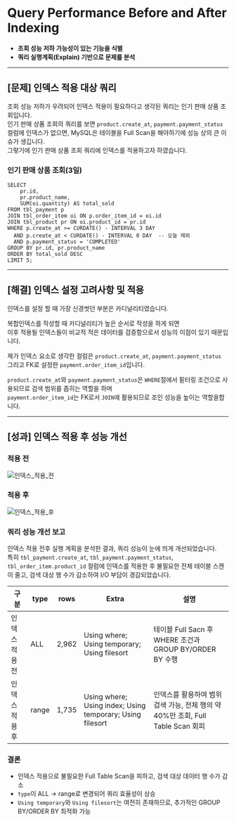 # Query Performance Before and After Indexing
- **조회 성능 저하 가능성이 있는 기능을 식별**
- **쿼리 실행계획(Explain) 기반으로 문제를 분석** 

---

## [문제] 인덱스 적용 대상 쿼리
조회 성능 저하가 우려되어 인덱스 적용이 필요하다고 생각된 쿼리는 인기 판매 상품 조회입니다.
<br>
인기 판매 상품 조회의 쿼리를 보면  `product.create_at`, `payment.payment_status` 컬럼에 인덱스가 없으면, MySQL은 테이블을 Full Scan을 해야하기에 성능 상의 큰 이슈가 생깁니다. 
<br>
그렇기에 인기 판매 상품 조회 쿼리에 인덱스를 적용하고자 하였습니다.

### 인기 판매 상품 조회(3일)
```angular2html
SELECT 
    pr.id, 
    pr.product_name,
    SUM(oi.quantity) AS total_sold
FROM tbl_payment p
JOIN tbl_order_item oi ON p.order_item_id = oi.id
JOIN tbl_product pr ON oi.product_id = pr.id
WHERE p.create_at >= CURDATE() - INTERVAL 3 DAY
  AND p.create_at < CURDATE() - INTERVAL 0 DAY  -- 오늘 제외
  AND p.payment_status = 'COMPLETED'
GROUP BY pr.id, pr.product_name
ORDER BY total_sold DESC
LIMIT 5;
```

---

## [해결] 인덱스 설정 고려사항 및 적용  

인덱스를 설정 할 때 가장 신경썻던 부분은 카디널리티였습니다.

복합인덱스를 작성할 때 카디널리티가 높은 순서로 작성을 하게 되면 
<br>
이후 적용될 인덱스들이 비교적 적은 데이터를 검증함으로서 성능의 이점이 있기 때문입니다.

제가 인덱스 요소로 생각한 컬럼은 `product.create_at`, `payment.payment_status` 그리고 FK로 설정한 `payment.order_item_id`입니다.

`product.create_at`와 `payment.payment_status`은 `WHERE`절에서 핕터링 조건으로 사용되므로 검색 범위를 좁히는 역할을 하며
<br>
`payment.order_item_id`는 FK로서 `JOIN`에 활용되므로 조인 성능을 높이는 역할을합니다.

---

## [성과] 인덱스 적용 후 성능 개선

### 적용 전
![인덱스_적용_전](https://github.com/user-attachments/assets/e1428c27-0151-4160-93d4-a2d28696990a)
<br>
### 적용 후
![인덱스_적용_후](https://github.com/user-attachments/assets/f0e727cf-fd34-4eab-8181-26f1607877c2)

### 쿼리 성능 개선 보고

인덱스 적용 전후 실행 계획을 분석한 결과, 쿼리 성능이 눈에 띄게 개선되었습니다.  
특히 `tbl_payment.create_at`, `tbl_payment.payment_status`, `tbl_order_item.product_id` 컬럼에 인덱스를 적용한 후 불필요한 전체 테이블 스캔이 줄고, 검색 대상 행 수가 감소하여 I/O 부담이 경감되었습니다.

| 구분 | type | rows | Extra | 설명                                                      |
|------|------|------|-------|---------------------------------------------------------|
| 인덱스 적용 전 | ALL | 2,962 | Using where; Using temporary; Using filesort | 테이블 Full Sacn 후 WHERE 조건과 GROUP BY/ORDER BY 수행 |
| 인덱스 적용 후 | range | 1,735 | Using where; Using index; Using temporary; Using filesort | 인덱스를 활용하여 범위 검색 가능, 전체 행의 약 40%만 조회, Full Table Scan 회피 |

### 결론
- 인덱스 적용으로 불필요한 Full Table Scan을 피하고, 검색 대상 데이터 행 수가 감소
- `type`이 ALL → range로 변경되어 쿼리 효율성이 상승
- `Using temporary`와 `Using filesort`는 여전히 존재하므로, 추가적인 GROUP BY/ORDER BY 최적화 가능
